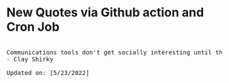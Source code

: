 # New Quotes via Github action and Cron Job

<pre>
<!-- #quote -->
Communications tools don't get socially interesting until they get technologically boring.
- Clay Shirky

Updated on: [5/23/2022]
<!-- #quoteEnd -->
</pre>
